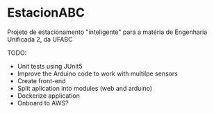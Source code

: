 # EstacionABC

Projeto de estacionamento "inteligente" para a matéria de Engenharia Unificada 2, da UFABC




TODO:
* Unit tests using JUnit5
* Improve the Arduino code to work with multilpe sensors
* Create front-end
* Split aplication into modules (web and arduino)
* Dockerize application
* Onboard to AWS?
